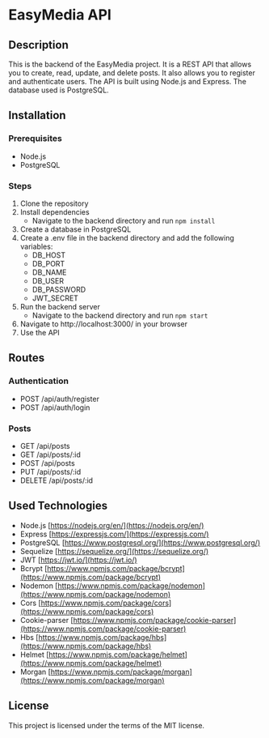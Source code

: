 # EasyMedia API
## Description
This is the backend of the EasyMedia project. It is a REST API that allows you to create, read, update, and delete posts. It also allows you to register and authenticate users. The API is built using Node.js and Express. The database used is PostgreSQL.

## Installation
### Prerequisites
- Node.js
- PostgreSQL

### Steps
1. Clone the repository
2. Install dependencies
    - Navigate to the backend directory and run `npm install`
3. Create a database in PostgreSQL
4. Create a .env file in the backend directory and add the following variables:
    - DB_HOST
    - DB_PORT
    - DB_NAME
    - DB_USER
    - DB_PASSWORD
    - JWT_SECRET
5. Run the backend server
    - Navigate to the backend directory and run `npm start`
6. Navigate to http://localhost:3000/ in your browser
7. Use the API

## Routes
### Authentication
- POST /api/auth/register
- POST /api/auth/login

### Posts
- GET /api/posts
- GET /api/posts/:id
- POST /api/posts
- PUT /api/posts/:id
- DELETE /api/posts/:id



## Used Technologies
- Node.js [https://nodejs.org/en/](https://nodejs.org/en/)
- Express [https://expressjs.com/](https://expressjs.com/)
- PostgreSQL [https://www.postgresql.org/](https://www.postgresql.org/)
- Sequelize [https://sequelize.org/](https://sequelize.org/)
- JWT [https://jwt.io/](https://jwt.io/)
- Bcrypt [https://www.npmjs.com/package/bcrypt](https://www.npmjs.com/package/bcrypt)
- Nodemon [https://www.npmjs.com/package/nodemon](https://www.npmjs.com/package/nodemon)
- Cors [https://www.npmjs.com/package/cors](https://www.npmjs.com/package/cors)
- Cookie-parser [https://www.npmjs.com/package/cookie-parser](https://www.npmjs.com/package/cookie-parser)
- Hbs [https://www.npmjs.com/package/hbs](https://www.npmjs.com/package/hbs)
- Helmet [https://www.npmjs.com/package/helmet](https://www.npmjs.com/package/helmet)
- Morgan [https://www.npmjs.com/package/morgan](https://www.npmjs.com/package/morgan)

## License
This project is licensed under the terms of the MIT license.